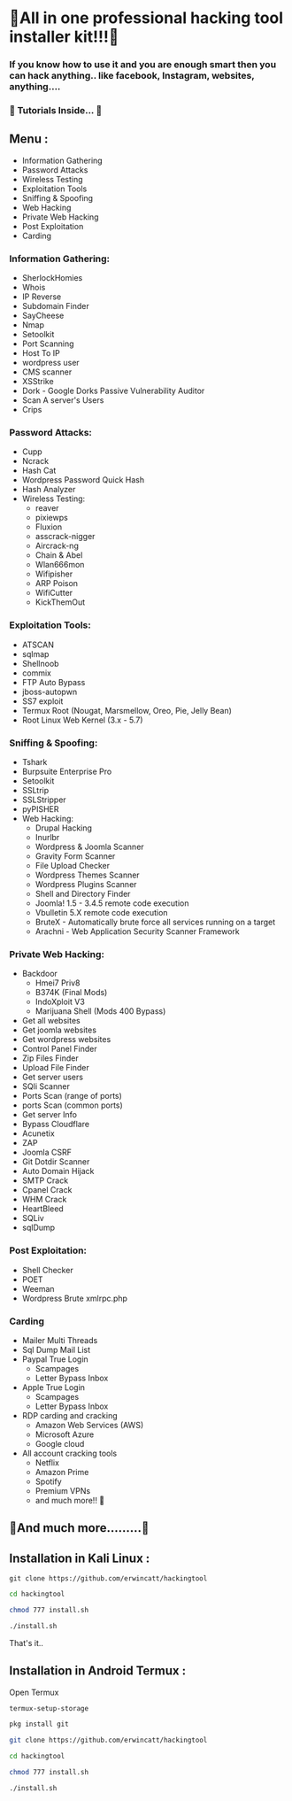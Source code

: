 # 🎄All in one professional hacking tool installer kit!!!🎄

### If you know how to use it and you are enough smart then you can hack anything.. like facebook, Instagram, websites, anything....

### 🎉 Tutorials Inside... 🎉

## Menu :
+ Information Gathering
+ Password Attacks
+ Wireless Testing
+ Exploitation Tools
+ Sniffing & Spoofing
+ Web Hacking
+ Private Web Hacking
+ Post Exploitation
+ Carding

### Information Gathering:
+ SherlockHomies
+ Whois
+ IP Reverse
+ Subdomain Finder
+ SayCheese
+ Nmap
+ Setoolkit
+ Port Scanning
+ Host To IP
+ wordpress user
+ CMS scanner
+ XSStrike
+ Dork - Google Dorks Passive Vulnerability Auditor
+ Scan A server's Users
+ Crips

### Password Attacks:
+ Cupp
+ Ncrack
+ Hash Cat
+ Wordpress Password Quick Hash
+ Hash Analyzer
+ Wireless Testing:
  + reaver
  + pixiewps
  + Fluxion
  + asscrack-nigger
  + Aircrack-ng
  + Chain & Abel
  + Wlan666mon
  + Wifipisher
  + ARP Poison
  + WifiCutter
  + KickThemOut
### Exploitation Tools:
+ ATSCAN
+ sqlmap
+ Shellnoob
+ commix
+ FTP Auto Bypass
+ jboss-autopwn
+ SS7 exploit
+ Termux Root (Nougat, Marsmellow, Oreo, Pie, Jelly Bean)
+ Root Linux Web Kernel (3.x - 5.7)

### Sniffing & Spoofing:
+ Tshark
+ Burpsuite Enterprise Pro
+ Setoolkit
+ SSLtrip
+ SSLStripper
+ pyPISHER
+ Web Hacking:
  + Drupal Hacking
  + Inurlbr
  + Wordpress & Joomla Scanner
  + Gravity Form Scanner
  + File Upload Checker
  + Wordpress Themes Scanner
  + Wordpress Plugins Scanner
  + Shell and Directory Finder
  + Joomla! 1.5 - 3.4.5 remote code execution
  + Vbulletin 5.X remote code execution
  + BruteX - Automatically brute force all services running on a target
  + Arachni - Web Application Security Scanner Framework

### Private Web Hacking:
+ Backdoor
  + Hmei7 Priv8
  + B374K (Final Mods)
  + IndoXploit V3
  + Marijuana Shell (Mods 400 Bypass)
+ Get all websites
+ Get joomla websites
+ Get wordpress websites
+ Control Panel Finder
+ Zip Files Finder
+ Upload File Finder
+ Get server users
+ SQli Scanner
+ Ports Scan (range of ports)
+ ports Scan (common ports)
+ Get server Info
+ Bypass Cloudflare
+ Acunetix
+ ZAP
+ Joomla CSRF
+ Git Dotdir Scanner
+ Auto Domain Hijack
+ SMTP Crack
+ Cpanel Crack
+ WHM Crack
+ HeartBleed
+ SQLiv
+ sqlDump

### Post Exploitation:
+ Shell Checker
+ POET
+ Weeman
+ Wordpress Brute xmlrpc.php

### Carding
* Mailer Multi Threads
* Sql Dump Mail List
* Paypal True Login
  * Scampages
  * Letter Bypass Inbox
* Apple True Login
  * Scampages
  * Letter Bypass Inbox
* RDP carding and cracking
  * Amazon Web Services (AWS)
  * Microsoft Azure
  * Google cloud
* All account cracking tools
  * Netflix
  * Amazon Prime
  * Spotify
  * Premium VPNs
  * and much more!! 🤑


## 🎁And much more.........🎁


## Installation in Kali Linux :

```
git clone https://github.com/erwincatt/hackingtool
```

```sh
cd hackingtool
```

```sh
chmod 777 install.sh
```

```sh
./install.sh
```

That's it..

## Installation in Android Termux :
Open Termux

```sh
termux-setup-storage
```

```sh
pkg install git
```
```sh
git clone https://github.com/erwincatt/hackingtool
```

```sh
cd hackingtool
```

```sh
chmod 777 install.sh
```

```sh
./install.sh
```
